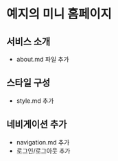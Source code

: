 # 예지의 미니 홈페이지


## 서비스 소개
- about.md 파일 추가


## 스타일 구성
- style.md 추가

## 네비게이션 추가
- navigation.md 추가
- 로그인/로그아웃 추가

